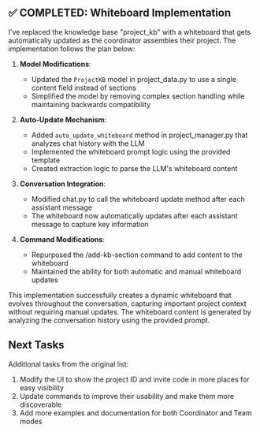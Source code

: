 ## ✅ COMPLETED: Whiteboard Implementation

I've replaced the knowledge base "project_kb" with a whiteboard that gets automatically updated as the coordinator assembles their project. The implementation follows the plan below:

1. **Model Modifications**:
   - Updated the `ProjectKB` model in project_data.py to use a single content field instead of sections
   - Simplified the model by removing complex section handling while maintaining backwards compatibility

2. **Auto-Update Mechanism**:
   - Added `auto_update_whiteboard` method in project_manager.py that analyzes chat history with the LLM
   - Implemented the whiteboard prompt logic using the provided template
   - Created extraction logic to parse the LLM's whiteboard content

3. **Conversation Integration**:
   - Modified chat.py to call the whiteboard update method after each assistant message
   - The whiteboard now automatically updates after each assistant message to capture key information

4. **Command Modifications**:
   - Repurposed the /add-kb-section command to add content to the whiteboard
   - Maintained the ability for both automatic and manual whiteboard updates

This implementation successfully creates a dynamic whiteboard that evolves throughout the conversation, capturing important project context without requiring manual updates. The whiteboard content is generated by analyzing the conversation history using the provided prompt.

## Next Tasks

Additional tasks from the original list:

1. Modify the UI to show the project ID and invite code in more places for easy visibility
2. Update commands to improve their usability and make them more discoverable
3. Add more examples and documentation for both Coordinator and Team modes
